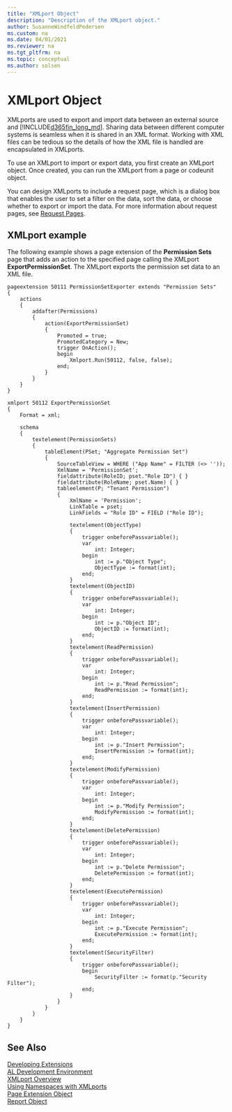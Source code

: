 ```yaml
---
title: "XMLport Object"
description: "Description of the XMLport object."
author: SusanneWindfeldPedersen
ms.custom: na
ms.date: 04/01/2021
ms.reviewer: na
ms.tgt_pltfrm: na
ms.topic: conceptual
ms.author: solsen
--- 
```


# XMLport Object
XMLports are used to export and import data between an external source and [!INCLUDE[d365fin_long_md](includes/d365fin_long_md.md)]. Sharing data between different computer systems is seamless when it is shared in an XML format. Working with XML files can be tedious so the details of how the XML file is handled are encapsulated in XMLports.

To use an XMLport to import or export data, you first create an XMLport object. Once created, you can run the XMLport from a page or codeunit object.

You can design XMLports to include a request page, which is a dialog box that enables the user to set a filter on the data, sort the data, or choose whether to export or import the data. For more information about request pages, see [Request Pages](devenv-request-pages.md).

## XMLport example
The following example shows a page extension of the **Permission Sets** page that adds an action to the specified page calling the XMLport **ExportPermissionSet**. The XMLport exports the permission set data to an XML file. 

```AL
pageextension 50111 PermissionSetExporter extends "Permission Sets"
{
    actions
    {
        addafter(Permissions)
        {
            action(ExportPermissionSet)
            {
                Promoted = true;
                PromotedCategory = New;
                trigger OnAction(); 
                begin
                    Xmlport.Run(50112, false, false);
                end;
            }
        }
    }
}

xmlport 50112 ExportPermissionSet
{
    Format = xml;

    schema
    {
        textelement(PermissionSets)
        {
            tableElement(PSet; "Aggregate Permission Set")
            {
                SourceTableView = WHERE ("App Name" = FILTER (<> ''));
                XmlName = 'PermissionSet';
                fieldattribute(RoleID; pset."Role ID") { }
                fieldattribute(RoleName; pset.Name) { }
                tableelement(P; "Tenant Permission")
                {
                    XmlName = 'Permission';
                    LinkTable = pset;
                    LinkFields = "Role ID" = FIELD ("Role ID");

                    textelement(ObjectType)
                    {
                        trigger onbeforePassvariable();
                        var
                            int: Integer;
                        begin
                            int := p."Object Type";
                            ObjectType := format(int);
                        end;
                    }
                    textelement(ObjectID)
                    {
                        trigger onbeforePassvariable();
                        var
                            int: Integer;
                        begin
                            int := p."Object ID";
                            ObjectID := format(int);
                        end;
                    }
                    textelement(ReadPermission)
                    {
                        trigger onbeforePassvariable();
                        var
                            int: Integer;
                        begin
                            int := p."Read Permission";
                            ReadPermission := format(int);
                        end;
                    }
                    textelement(InsertPermission)
                    {
                        trigger onbeforePassvariable();
                        var
                            int: Integer;
                        begin
                            int := p."Insert Permission";
                            InsertPermission := format(int);
                        end;
                    }
                    textelement(ModifyPermission)
                    {
                        trigger onbeforePassvariable();
                        var
                            int: Integer;
                        begin
                            int := p."Modify Permission";
                            ModifyPermission := format(int);
                        end;
                    }
                    textelement(DeletePermission)
                    {
                        trigger onbeforePassvariable();
                        var
                            int: Integer;
                        begin
                            int := p."Delete Permission";
                            DeletePermission := format(int);
                        end;
                    }
                    textelement(ExecutePermission)
                    {
                        trigger onbeforePassvariable();
                        var
                            int: Integer;
                        begin
                            int := p."Execute Permission";
                            ExecutePermission := format(int);
                        end;
                    }
                    textelement(SecurityFilter)
                    {
                        trigger onbeforePassvariable();
                        begin
                            SecurityFilter := format(p."Security Filter");
                        end;
                    }
                }
            }
        }
    }
}
```

## See Also
[Developing Extensions](devenv-dev-overview.md)  
[AL Development Environment](devenv-reference-overview.md)  
[XMLport Overview](devenv-xmlport-overview.md)  
[Using Namespaces with XMLports](devenv-using-namespaces-with-xmlports.md)  
[Page Extension Object](devenv-page-ext-object.md)  
[Report Object](devenv-report-object.md)  
